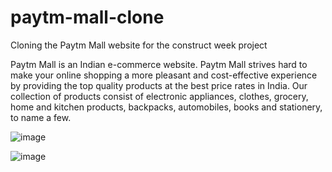 # paytm-mall-clone
Cloning the Paytm Mall website for the construct week project

Paytm Mall is an  Indian e-commerce website.
Paytm Mall strives hard to make your online shopping a more pleasant and cost-effective experience by providing the top quality products at the best price rates in India. Our collection of products consist of electronic appliances, clothes, grocery, home and kitchen products, backpacks, automobiles, books and stationery, to name a few.

![image](https://user-images.githubusercontent.com/95843558/167842661-a78bcf3f-bd03-49d8-99d4-d177f70febb1.png)





























![image](https://user-images.githubusercontent.com/95843558/167842807-65961db8-ff7c-4594-acc2-d9a9ec46e54f.png)
